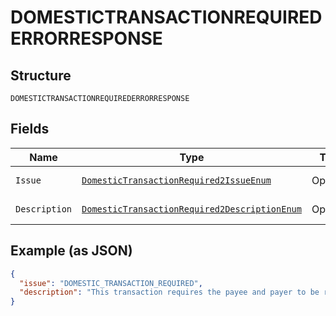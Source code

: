 
# DOMESTICTRANSACTIONREQUIREDERRORRESPONSE

## Structure

`DOMESTICTRANSACTIONREQUIREDERRORRESPONSE`

## Fields

| Name | Type | Tags | Description | Getter | Setter |
|  --- | --- | --- | --- | --- | --- |
| `Issue` | [`DomesticTransactionRequired2IssueEnum`](../../doc/models/domestic-transaction-required-2-issue-enum.md) | Optional | - | DomesticTransactionRequired2IssueEnum getIssue() | setIssue(DomesticTransactionRequired2IssueEnum issue) |
| `Description` | [`DomesticTransactionRequired2DescriptionEnum`](../../doc/models/domestic-transaction-required-2-description-enum.md) | Optional | - | DomesticTransactionRequired2DescriptionEnum getDescription() | setDescription(DomesticTransactionRequired2DescriptionEnum description) |

## Example (as JSON)

```json
{
  "issue": "DOMESTIC_TRANSACTION_REQUIRED",
  "description": "This transaction requires the payee and payer to be resident in the same country, a domestic transaction is required to create this payment."
}
```

